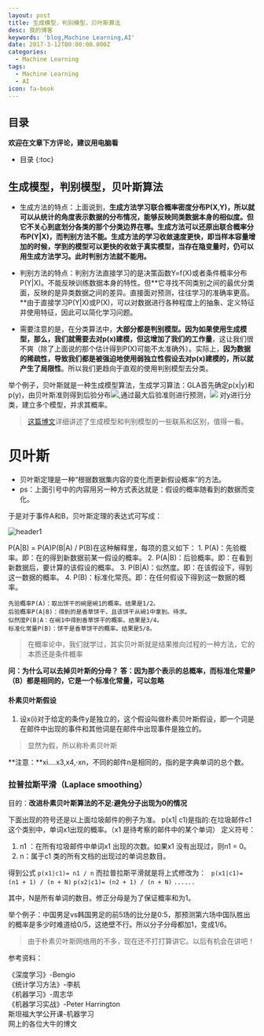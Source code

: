 ```yaml
---
layout: post
title: 生成模型，判别模型，贝叶斯算法
desc: 我的博客
keywords: 'blog,Machine Learning,AI'
date: 2017-3-12T00:00:00.000Z
categories:
  - Machine Learning
tags:
  - Machine Learning
  - AI
icon: fa-book
---
```



## 目录
**欢迎在文章下方评论，建议用电脑看**

* 目录
{:toc}


## 生成模型，判别模型，贝叶斯算法

* 生成方法的特点：上面说到，**生成方法学习联合概率密度分布P(X,Y)，所以就可以从统计的角度表示数据的分布情况，能够反映同类数据本身的相似度。但它不关心到底划分各类的那个分类边界在哪。生成方法可以还原出联合概率分布P(Y|X)，而判别方法不能。生成方法的学习收敛速度更快，即当样本容量增加的时候，学到的模型可以更快的收敛于真实模型，当存在隐变量时，仍可以用生成方法学习。此时判别方法就不能用。**

* 判别方法的特点：判别方法直接学习的是决策函数Y=f(X)或者条件概率分布P(Y|X)。不能反映训练数据本身的特性。但**它寻找不同类别之间的最优分类面，反映的是异类数据之间的差异。直接面对预测，往往学习的准确率更高。**由于直接学习P(Y|X)或P(X)，可以对数据进行各种程度上的抽象、定义特征并使用特征，因此可以简化学习问题。

* 需要注意的是，在分类算法中，**大部分都是判别模型。因为如果使用生成模型，那么，我们就需要去对p(x)建模，但这增加了我们的工作量**，这让我们很不爽（除了上面说的那个估计得到P(X)可能不太准确外）。实际上，**因为数据的稀疏性，导致我们都是被强迫地使用弱独立性假设去对p(x)建模的，所以就产生了局限性**。所以我们更趋向于直观的使用判别模型去分类。

举个例子，贝叶斯就是一种生成模型算法，生成学习算法：GLA首先确定p(x|y)和p(y)，由贝叶斯准则得到后验分布![](http://images.cnitblog.com/blog/405927/201412/050156335615212.png),通过最大后验准则进行预测，![](http://images.cnitblog.com/blog/405927/201412/050156342172611.png)
对y进行分类，建立多个模型，并求其概率。

>[这篇博文](http://blog.csdn.net/zouxy09/article/details/8195017)详细讲述了生成模型和判别模型的一些联系和区别，值得一看。


# 贝叶斯

* 贝叶斯定理是一种“根据数据集内容的变化而更新假设概率”的方法。
* ps：上面引号中的内容用另一种方式表达就是：假设的概率随看到的数据而变化。

于是对于事件A和B，贝叶斯定理的表达式可写成：

<img src="{{ site.img_path }}/Machine Learning/byesi.png" alt="header1" style="height:auto!important;width:auto%;max-width:1020px;"/>

P(A|B) = P(A)P(B|A) / P(B)在这种解释里，每项的意义如下：
    1. P(A)：先验概率。即：在的得到新数据前某一假设的概率。
    2. P(A|B)：后验概率。即：在看到新数据后，要计算的该假设的概率。
    3. P(B|A)：似然度。即：在该假设下，得到这一数据的概率。
    4. P(B)：标准化常亮。即：在任何假设下得到这一数据的概率。

    先验概率P(A)：取出饼干的碗是碗1的概率。结果是1/2。
    后验概率P(A|B)：得到的是香草饼干，且该饼干从碗1中拿到。待求。
    似然度P(B|A：在碗1中得到香草饼干的概率。结果是3/4。
    标准化常量P(B)：饼干是香草饼干的概率。结果是5/8。

>在概率论中，我们就学过，其实贝叶斯就是结果推向过程的一种方法，它的本质还是条件概率



**问：为什么可以去掉贝叶斯的分母？**
**答：因为那个表示的总概率，而标准化常量P（B）都是相同的，它是一个标准化常量，可以忽略**

#### 朴素贝叶斯假设

1. 设x(i)对于给定的条件y是独立的，这个假设叫做朴素贝叶斯假设，即一个词是在邮件中出现的事件和其他词是在邮件中出现事件是独立的。

>显然为假，所以称朴素贝叶斯

**注意：**xi....x3,x4,⋅xn，不同的邮件n是相同的，指的是字典单词的总个数。

### 拉普拉斯平滑（Laplace smoothing）
目的：**改进朴素贝叶斯算法的不足:避免分子出现为0的情况**

下面出现的符号还是以上面垃圾邮件的例子为准。
p(x1| c1)是指的:在垃圾邮件c1 这个类别中，单词x1出现的概率。（x1 是待考察的邮件中的某个单词）
定义符号：
   1. n1 ：在所有垃圾邮件中单词x1 出现的次数。如果x1 没有出现过，则n1 = 0。
   2. n：属于c1 类的所有文档的出现过的单词总数目。

得到公式
   	`p(x1|c1)= n1 / n`
而拉普拉斯平滑就是将上式修改为：
  ` p(x1|c1)= (n1 + 1) / (n + N)`
   `p(x2|c1)= (n2 + 1) / (n + N)`
   `......`

其中，N是所有单词的数目。修正分母是为了保证概率和为1。

举个例子：中国男足vs韩国男足的前5场的比分是0:5，那预测第六场中国队胜出的概率是多少时难道给0/5，这绝壁不行。所以分子分母都加1，变成1/6。

>由于朴素贝叶斯网络用的不多，现在还不打打算讲它。以后有机会在讲吧！



参考资料：

《深度学习》-Bengio<br>
《统计学习方法》-李航<br>
《机器学习》-周志华<br>
《机器学习实战》-Peter Harrington<br>
斯坦福大学公开课-机器学习<br>
网上的各位大牛的博文<br>

  <!-- 多说评论框 start -->
  <div class="ds-thread" data-thread-key="201701181" data-title="feature engineering" data-url=""></div>
<!-- 多说评论框 end -->
<!-- 多说公共JS代码 start (一个网页只需插入一次) -->
<script type="text/javascript">
var duoshuoQuery = {short_name:"yzhhome"};
  (function() {
    var ds = document.createElement('script');
    ds.type = 'text/javascript';ds.async = true;
    ds.src = (document.location.protocol == 'https:' ? 'https:' : 'http:') + '//static.duoshuo.com/embed.js';
    ds.charset = 'UTF-8';
    (document.getElementsByTagName('head')[0] 
     || document.getElementsByTagName('body')[0]).appendChild(ds);
  })();
  </script>
<!-- 多说公共JS代码 end -->